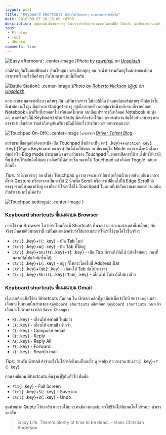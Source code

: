 ```yaml
---
layout: post
title: "Keyboard shortcuts ที่ช่วยให้วันสบายๆ ของพวกเราง่ายยิ่งขึ้น"
date: 2018-09-07 10:26:00 +0700
description: อยู่มาวันนึงในวันสบายๆ ที่พวกเราย้ายที่นั่งทำงานจากในออฟฟิศ ไปนั่งคิด นั่งเขียนงานกันตามร้านกาแฟริมทุ่งนา นั่นทำให้เกิดความเข้าใจว่าการย้อนกลับไปสู่อะไรที่เรียบง่ายนั้นมีความสุขโดยแท้ และพระเอกที่ช่วยเราไว้ให้ยังทำงานกันได้อย่างว่องไวก็คือ Keyboard shortcuts ที่พวกเราจะเอามาเล่าให้ฟังกันในวันนี้นะครับ
tags:
 - Firefox
 - Tool
 - Ubuntu
comments: true
---
```

![Easy afternoon](https://res.cloudinary.com/sdees-reallife/image/upload/c_scale,w_400/v1539959821/rawpixel-668176-unsplash.jpg){: .center-image }*Photo by [rawpixel](https://unsplash.com/@rawpixel) on [Unsplash](https://unsplash.com/)*

ปกติถ้าอยู่กันในออฟฟิศแล้ว ส่วนใหญ่พวกเราเกือบทุกๆ คน จะนั่งทำงานกันอยู่ในสภาพของป้อมปราการหรืออะไรที่คล้ายๆ กันในสภาพแบบนี้มั๊ยครับ

![Battle Station](https://res.cloudinary.com/sdees-reallife/image/upload/c_scale,w_600/v1536296983/roberto-nickson-g-701574-unsplash.jpg){: .center-image }*Photo by [Roberto Nickson (@g)](https://unsplash.com/@rpnickson) on [Unsplash](https://unsplash.com/)*

ความสวยงามอาจจะเกือบๆ คล้ายๆ กัน แต่ที่พวกเราว่า [ใช่เลย!ก็คือ](https://www.instagram.com/p/BniAFuyAllm/?utm_source=ig_web_copy_link) มีจอมอนิเตอร์หลายๆ ตัวต่อเข้าไป มีเม้าส์ความไวสูง มีอุปกรณ์ Gadget ต่างๆ อยู่เกือบรอบตัว แต่อยู่มาวันนึงหลังจากที่เราหยิบแค่ Notebook แล้วก็รีบบึ่งรถออกไป เพียงแค่ไม่นาน จากป้อมปราการก็เหลือแค่ Notebook กับทุ่งนา, กาแฟ แล้วก็มี Keyboard shortcuts นี่ล่ะที่จะช่วยให้พวกเรายังทำงานกันได้อย่างสบายๆ และอาจจะง่ายขึ้นด้วย ว่าแล้วก็มาดูกันครับว่ามันมีคีย์อะไรบ้างที่พวกเราอยากจะแนะนำ

![Touchpad On-Off](https://res.cloudinary.com/sdees-reallife/image/upload/c_scale,w_400/v1536557995/disable-touchpad-button.png){: .center-image }*ภาพจาก [Driver Talent Blog](http://blog.drivethelife.com/touchpad/how-to-disable-touchpad-on-windows-10-8-7-xp-vista.html)*

อย่างแรกที่ขอพูดถึงคือการเปิด-ปิด Touchpad ซึ่งมักจะเป็น `Fn`{: .key}+`Function Key`{: .key} (ให้ดูบน Keyboard ของเรา) อันนี้ช่วยได้มากเวลาที่เราอยู่ใน Mode ของการตั้งหน้าตั้งตาพิมพ์ หรือ Blog mode ประมาณนี้ เพราะส่วนของ Touchpad นี้ พอเราปิดการใช้งานไปทำให้เรามีพื้นที่ ช่วยให้ขยับมือไม้และวางมือพักได้สบายขึ้น พอจะใช้ Touchpad แล้วก็ค่อย Toggle กลับมาอีกครั้ง

*Tips:* ถ้ามีเวลาว่างๆ ลองตั้งค่า Touchpad ดู เราอาจจะพบว่ามีการเคลื่อนนิ้วบางอย่าง เช่นพวกการตั้งค่า Gesture หรืออาจจะเป็นการใช้ 2 นิ้วเพื่อ Scroll หรือการเปลี่ยนไปใช้ Edge Scroll ค่าต่างๆ พวกนี้ถ้าลองปรับดู บางทีจะทำให้เราได้ใช้ Touchpad ในแบบที่เข้ากับความชอบและความถนัดกับตัวเรามากขึ้นได้ครับ

![Touchpad settings](https://res.cloudinary.com/sdees-reallife/image/upload/c_scale,w_600/v1536559487/Screenshot_from_2018-09-10_13-04-31.png){: .center-image }

### Keyboard shortcuts ที่แนะนำบน Browser
เวลาใช้งาน Browser ไม่ว่าค่ายไหนก็จะมี Shortcuts ที่พวกเราอยากแนะนำเหล่านี้เหมือนๆ กัน จริงๆ มีหลายคีย์มากกว่านี้ แต่นี่คัดมาแล้วครับว่าใช้บ่อย และทำให้เราใช้งานได้ไวขึ้นจริงๆ

- `Ctrl`{: .key}+`T`{: .key} - เปิด Tab ใหม่
- `Ctrl`{: .key}+`W`{: .key} - ปิด Tab ที่ใช้อยู่
- `Ctrl`{: .key}+`Shift`{: .key}+`T`{: .key} - เปิด Tab ที่เราเพิ่งปิดไป (เกิดได้บ่อยๆ เวลาที่พลาดปิดไปแล้วนึกขึ้นได้)
- `Ctrl`{: .key}+`L`{: .key} - อยู่ๆ ก็ให้กระโดดไปที่ Address Bar
- `Ctrl`{: .key}+`Tab`{: .key} - เลื่อนไป Tab ถัดไปทางขวา
- `Ctrl`{: .key}+`Shift`{: .key}+`Tab`{: .key} - เลื่อนไป Tab ถัดไปทางซ้าย

### Keyboard shortcuts ที่แนะนำบน Gmail
เริ่มแรกต้องเปิดใช้ค่า Shortcuts กันก่อน ใน Gmail คลิกที่รูปเกียร์เพื่อเข้าไปที่  `Settings` แล้วเลื่อนลงไปหน่อยในส่วนของ `Keyboard shortcuts` คลิกเลือก `Keyboard shortcuts on` แล้วเลื่อนลงไปด้านล่าง คลิก `Save Changes`

- `K`{: .key} - เลื่อนไป email ใหม่กว่า
- `J`{: .key} - เลื่อนไป email เก่ากว่า
- `C`{: .key} - Compose email
- `R`{: .key} - Reply
- `A`{: .key} - Reply All
- `F`{: .key} - Forward
- `/`{: .key} - Search mail

*Tips:* สำหรับ Gmail ถ้าจำอะไรไม่ได้ว่าคีย์ไหนเป็นอะไร ดู Help ด้วยการกด `Shift`{: .key}+`?`{: .key}

ก่อนจบมีแถม Shortcuts พื้นฐานที่รู้กันทั่วไป นั่นคือ
- `F11`{: .key} - Full Screen
- `Ctrl`{: .key}+`S`{: .key} - Save และ
- `Ctrl`{: .key}+`Z`{: .key} - Undo

สุดท้ายฝาก Quote ไว้นะครับ และขอให้ทุกๆ คนมีความสุขกับการใช้ชีวิตไปกับเทคโนโลยีรอบๆ ตัวเรานะครับ
> Enjoy Life. There's plenty of time to be dead. ~ Hans Christian Anderson

